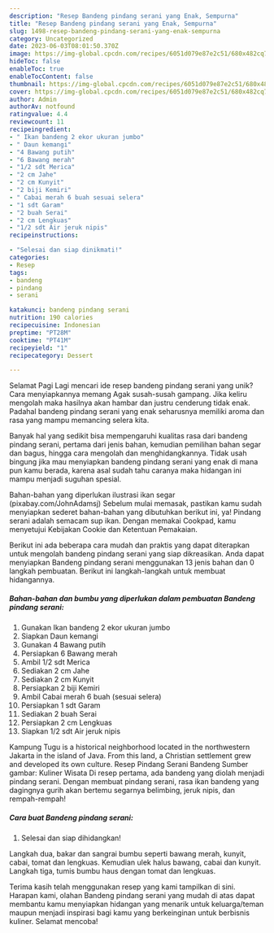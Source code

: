 ```yaml
---
description: "Resep Bandeng pindang serani yang Enak, Sempurna"
title: "Resep Bandeng pindang serani yang Enak, Sempurna"
slug: 1498-resep-bandeng-pindang-serani-yang-enak-sempurna
category: Uncategorized
date: 2023-06-03T08:01:50.370Z
image: https://img-global.cpcdn.com/recipes/6051d079e87e2c51/680x482cq70/bandeng-pindang-serani-foto-resep-utama.jpg
hideToc: false
enableToc: true
enableTocContent: false
thumbnail: https://img-global.cpcdn.com/recipes/6051d079e87e2c51/680x482cq70/bandeng-pindang-serani-foto-resep-utama.jpg
cover: https://img-global.cpcdn.com/recipes/6051d079e87e2c51/680x482cq70/bandeng-pindang-serani-foto-resep-utama.jpg
author: Admin
authorAv: notfound
ratingvalue: 4.4
reviewcount: 11
recipeingredient:
- " Ikan bandeng 2 ekor ukuran jumbo"
- " Daun kemangi"
- "4 Bawang putih"
- "6 Bawang merah"
- "1/2 sdt Merica"
- "2 cm Jahe"
- "2 cm Kunyit"
- "2 biji Kemiri"
- " Cabai merah 6 buah sesuai selera"
- "1 sdt Garam"
- "2 buah Serai"
- "2 cm Lengkuas"
- "1/2 sdt Air jeruk nipis"
recipeinstructions:

- "Selesai dan siap dinikmati!"
categories:
- Resep
tags:
- bandeng
- pindang
- serani

katakunci: bandeng pindang serani 
nutrition: 190 calories
recipecuisine: Indonesian
preptime: "PT28M"
cooktime: "PT41M"
recipeyield: "1"
recipecategory: Dessert

---
```



Selamat Pagi Lagi mencari ide resep bandeng pindang serani yang unik? Cara menyiapkannya memang Agak susah-susah gampang. Jika keliru mengolah maka hasilnya akan hambar dan justru cenderung tidak enak. Padahal bandeng pindang serani yang enak seharusnya memiliki aroma dan rasa yang mampu memancing selera kita.


Banyak hal yang sedikit bisa mempengaruhi kualitas rasa dari bandeng pindang serani, pertama dari jenis bahan, kemudian pemilihan bahan segar dan bagus, hingga cara mengolah dan menghidangkannya. Tidak usah bingung jika mau menyiapkan bandeng pindang serani yang enak di mana pun kamu berada, karena asal sudah tahu caranya maka hidangan ini mampu menjadi suguhan spesial.

Bahan-bahan yang diperlukan ilustrasi ikan segar (pixabay.com/JohnAdamsj) Sebelum mulai memasak, pastikan kamu sudah menyiapkan sederet bahan-bahan yang dibutuhkan berikut ini, ya! Pindang serani adalah semacam sup ikan. Dengan memakai Cookpad, kamu menyetujui Kebijakan Cookie dan Ketentuan Pemakaian.


Berikut ini ada beberapa cara mudah dan praktis yang dapat diterapkan untuk mengolah bandeng pindang serani yang siap dikreasikan. Anda dapat menyiapkan Bandeng pindang serani menggunakan 13 jenis bahan dan 0 langkah pembuatan. Berikut ini langkah-langkah untuk membuat hidangannya.

<!--inarticleads1-->

##### Bahan-bahan dan bumbu yang diperlukan dalam pembuatan Bandeng pindang serani:

1. Gunakan  Ikan bandeng 2 ekor ukuran jumbo
1. Siapkan  Daun kemangi
1. Gunakan 4 Bawang putih
1. Persiapkan 6 Bawang merah
1. Ambil 1/2 sdt Merica
1. Sediakan 2 cm Jahe
1. Sediakan 2 cm Kunyit
1. Persiapkan 2 biji Kemiri
1. Ambil  Cabai merah 6 buah (sesuai selera)
1. Persiapkan 1 sdt Garam
1. Sediakan 2 buah Serai
1. Persiapkan 2 cm Lengkuas
1. Siapkan 1/2 sdt Air jeruk nipis


Kampung Tugu is a historical neighborhood located in the northwestern Jakarta in the island of Java. From this land, a Christian settlement grew and developed its own culture. Resep Pindang Serani Bandeng Sumber gambar: Kuliner Wisata Di resep pertama, ada bandeng yang diolah menjadi pindang serani. Dengan membuat pindang serani, rasa ikan bandeng yang dagingnya gurih akan bertemu segarnya belimbing, jeruk nipis, dan rempah-rempah! 

<!--inarticleads2-->

##### Cara buat Bandeng pindang serani:


1. Selesai dan siap dihidangkan!

Langkah dua, bakar dan sangrai bumbu seperti bawang merah, kunyit, cabai, tomat dan lengkuas. Kemudian ulek halus bawang, cabai dan kunyit. Langkah tiga, tumis bumbu haus dengan tomat dan lengkuas. 

Terima kasih telah menggunakan resep yang kami tampilkan di sini. Harapan kami, olahan Bandeng pindang serani yang mudah di atas dapat membantu kamu menyiapkan hidangan yang menarik untuk keluarga/teman maupun menjadi inspirasi bagi kamu yang berkeinginan untuk berbisnis kuliner. Selamat mencoba!
